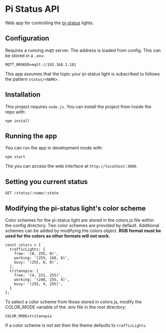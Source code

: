 # Pi Status API

Web app for controlling the [pi-status](https://github.com/ian-antking/pi-status/blob/master/README.md) lights.

## Configuration

Requires a running mqtt server. The address is loaded from config. This can be stored in a `.env`:

```
MQTT_BROKER=mqtt://192.168.1.101
```
This app assumes that the topic your pi-status light is subscribed to follows the pattern `status/<NAME>`.

## Installation
This project requires `node.js`. You can install the project from inside the repo with:

```
npm install
```

## Running the app
You can run the app in development mode with:
```
npm start
```

The you can access the web interface at `http://localhost:3000`.

## Setting you current status

`GET /status/:name/:state`

## Modifying the pi-status light's color scheme

Color schemes for the pi-status light are stored in the colors.js file within the config directory. Two color schemes are provided by default. Additional schemes can be added by modifying the colors object. **RGB format must be used for the colors as other formats will not work.**

```
const colors = {
  trafficLights: {
    free: '(0, 255, 0)',
    working: '(255, 168, 0)',
    busy: '(255, 0, 0)',
  },
  tritanopia: {
    free: '(4, 231, 255)',
    working: '(248, 255, 4)',
    busy: '(255, 4, 255)',
  }
};
```

To select a color scheme from those stored in colors.js, modify the COLOR_MODE variable of the .env file in the root directory:

```
COLOR_MODE=tritanopia
```

If a color scheme is not set then the theme defaults to `trafficLights`.
